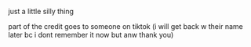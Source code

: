 just a little silly thing

part of the credit goes to someone on tiktok (i will get back w their name later bc i dont remember it now but anw thank you)
